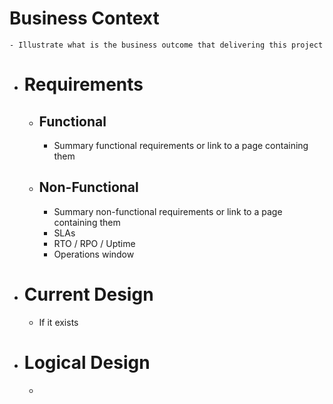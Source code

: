 # Business Context
	- Illustrate what is the business outcome that delivering this project
- # Requirements
	- ## Functional
		- Summary functional requirements or link to a page containing them
	- ## Non-Functional
		- Summary non-functional requirements or link to a page containing them
		- SLAs
		- RTO / RPO / Uptime
		- Operations window
- # Current Design
	- If it exists
- # Logical Design
	-